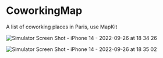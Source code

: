 # CoworkingMap
A list of coworking places in Paris, use MapKit


![Simulator Screen Shot - iPhone 14 - 2022-09-26 at 18 34 26](https://user-images.githubusercontent.com/63366733/192332309-06bcc482-b7df-42cf-a2ac-dd2703d3ebfa.png)

![Simulator Screen Shot - iPhone 14 - 2022-09-26 at 18 35 02](https://user-images.githubusercontent.com/63366733/192332374-88d760b5-c4d8-47be-af4d-4b7254ce23fd.png)
